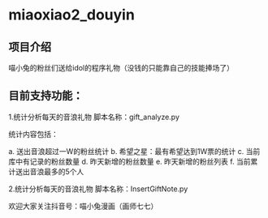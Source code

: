 # miaoxiao2_douyin


## 项目介绍

喵小兔的粉丝们送给idol的程序礼物（没钱的只能靠自己的技能捧场了）

## 目前支持功能：

1.统计分析每天的音浪礼物
脚本名称：gift_analyze.py

统计内容包括：

a. 送出音浪超过一W的粉丝统计
b. 希望之星：最有希望达到1W票的统计
c. 当前库中有记录的粉丝数量
d. 昨天新增的粉丝数量
e. 昨天新增的粉丝列表
f. 当前累计送出音浪最多的5个人

2.统计分析每天的音浪礼物
脚本名称：InsertGiftNote.py


欢迎大家关注抖音号：喵小兔漫画（画师七七）

